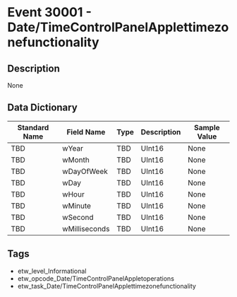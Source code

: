 # Event 30001 - Date/TimeControlPanelApplettimezonefunctionality

## Description
None

## Data Dictionary
|Standard Name|Field Name|Type|Description|Sample Value|
|---|---|---|---|---|
|TBD|wYear|TBD|UInt16|None|None|
|TBD|wMonth|TBD|UInt16|None|None|
|TBD|wDayOfWeek|TBD|UInt16|None|None|
|TBD|wDay|TBD|UInt16|None|None|
|TBD|wHour|TBD|UInt16|None|None|
|TBD|wMinute|TBD|UInt16|None|None|
|TBD|wSecond|TBD|UInt16|None|None|
|TBD|wMilliseconds|TBD|UInt16|None|None|

## Tags
* etw_level_Informational
* etw_opcode_Date/TimeControlPanelAppletoperations
* etw_task_Date/TimeControlPanelApplettimezonefunctionality